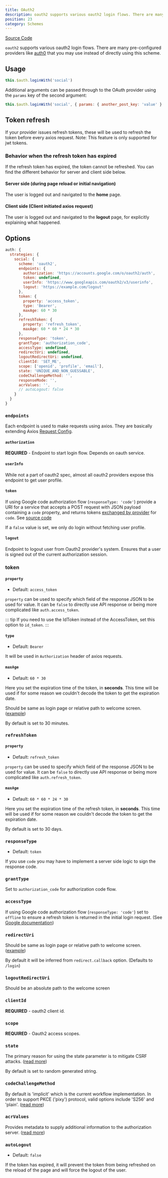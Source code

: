 ```yaml
---
title: OAuth2
description: oauth2 supports various oauth2 login flows. There are many pre-configured providers like auth0 that you may use instead of directly using this scheme.
position: 23
category: Schemes
---
```


[Source Code](https://github.com/nuxt-community/auth-module/blob/dev/src/schemes/oauth2.ts)

`oauth2` supports various oauth2 login flows. There are many pre-configured providers like [auth0](../../providers/auth0) that you may use instead of directly using this scheme.

## Usage

```js
this.$auth.loginWith('social')
```

Additional arguments can be passed through to the OAuth provider using the `params` key of the second argument:

```js
this.$auth.loginWith('social', { params: { another_post_key: 'value' } })
```

## Token refresh

If your provider issues refresh tokens, these will be used to refresh the token before every axios request.
Note: This feature is only supported for jwt tokens.

### Behavior when the refresh token has expired

If the refresh token has expired, the token cannot be refreshed. You can find the different behavior for server and client side below.

#### Server side (during page reload or initial navigation)

The user is logged out and navigated to the **home** page.

#### Client side (Client initiated axios request)

The user is logged out and navigated to the **logout** page, for explicitly explaining what happened.

## Options

```js
auth: {
  strategies: {
    social: {
      scheme: 'oauth2',
      endpoints: {
        authorization: 'https://accounts.google.com/o/oauth2/auth',
        token: undefined,
        userInfo: 'https://www.googleapis.com/oauth2/v3/userinfo',
        logout: 'https://example.com/logout'
      },
      token: {
        property: 'access_token',
        type: 'Bearer',
        maxAge: 60 * 30
      },
      refreshToken: {
        property: 'refresh_token',
        maxAge: 60 * 60 * 24 * 30
      },
      responseType: 'token',
      grantType: 'authorization_code',
      accessType: undefined,
      redirectUri: undefined,
      logoutRedirectUri: undefined,
      clientId: 'SET_ME',
      scope: ['openid', 'profile', 'email'],
      state: 'UNIQUE_AND_NON_GUESSABLE',
      codeChallengeMethod: '',
      responseMode: '',
      acrValues: '',
      // autoLogout: false
    }
  }
}
```

### `endpoints`

Each endpoint is used to make requests using axios. They are basically extending Axios [Request Config](https://github.com/axios/axios#request-config).

#### `authorization`

**REQUIRED** - Endpoint to start login flow. Depends on oauth service.

#### `userInfo`

While not a part of oauth2 spec, almost all oauth2 providers expose this endpoint to get user profile.

#### `token`

If using Google code authorization flow (`responseType: 'code'`) provide a URI for a service that accepts a POST request with JSON payload containing a `code` property, and returns tokens [exchanged by provider](https://developers.google.com/identity/protocols/OpenIDConnect#exchangecode) for `code`. See [source code](https://github.com/nuxt-community/auth-module/blob/dev/src/schemes/oauth2.ts)

If a `false` value is set, we only do login without fetching user profile.

#### `logout`

Endpoint to logout user from Oauth2 provider's system. Ensures that a user is signed out of the current authorization session.

### token

#### `property`

- Default: `access_token`

`property` can be used to specify which field of the response JSON to be used for value. It can be `false` to directly use API response or being more complicated like `auth.access_token`.

::: tip
If you need to use the IdToken instead of the AccessToken, set this option to `id_token`.
:::

#### `type`

- Default: `Bearer`

It will be used in `Authorization` header of axios requests.

#### `maxAge`

- Default: `60 * 30`

Here you set the expiration time of the token, in **seconds**.
This time will be used if for some reason we couldn't decode the token to get the expiration date.

Should be same as login page or relative path to welcome screen. ([example](https://github.com/nuxt-community/auth-module/blob/dev/examples/demo/pages/callback.vue))

By default is set to 30 minutes.

### `refreshToken`

#### `property`

- Default: `refresh_token`

`property` can be used to specify which field of the response JSON to be used for value. It can be `false` to directly use API response or being more complicated like `auth.refresh_token`.

#### `maxAge`

- Default: `60 * 60 * 24 * 30`

Here you set the expiration time of the refresh token, in **seconds**.
This time will be used if for some reason we couldn't decode the token to get the expiration date.

By default is set to 30 days.

### `responseType`

- Default: `token`

If you use `code` you may have to implement a server side logic to sign the response code.

### `grantType`

Set to `authorization_code` for authorization code flow.

### `accessType`

If using Google code authorization flow (`responseType: 'code'`) set to `offline` to ensure a refresh token is returned in the initial login request. (See [Google documentation](https://developers.google.com/identity/protocols/OpenIDConnect#refresh-tokens))

### `redirectUri`

Should be same as login page or relative path to welcome screen. ([example](https://github.com/nuxt-community/auth-module/blob/dev/examples/demo/pages/callback.vue))

By default it will be inferred from `redirect.callback` option. (Defaults to `/login`)

### `logoutRedirectUri`

Should be an absolute path to the welcome screen

### `clientId`

**REQUIRED** - oauth2 client id.

### `scope`

**REQUIRED** - Oauth2 access scopes.

### `state`

The primary reason for using the state parameter is to mitigate CSRF attacks. ([read more](https://auth0.com/docs/protocols/oauth2/oauth-state))

By default is set to random generated string.

### `codeChallengeMethod`

By default is 'implicit' which is the current workflow implementation. In order to support PKCE ('pixy') protocol, valid options include 'S256' and 'plain'. ([read more](https://tools.ietf.org/html/rfc7636))

### `acrValues`

Provides metadata to supply additional information to the authorization server. ([read more](https://ldapwiki.com/wiki/Acr_values))

### `autoLogout`

- Default: `false`

If the token has expired, it will prevent the token from being refreshed on the reload of the page and will force the logout of the user.
